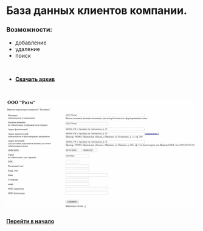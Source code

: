 # База данных клиентов компании. 

### Возможности:

- добавление
- удаление
- поиск

<br />

- [**Скачать архив**](./ekey77.7z)

<br />

![](./ekey.jpg "")


#### [Перейти в начало](https://github.com/tsvetkovpro/sources)



























